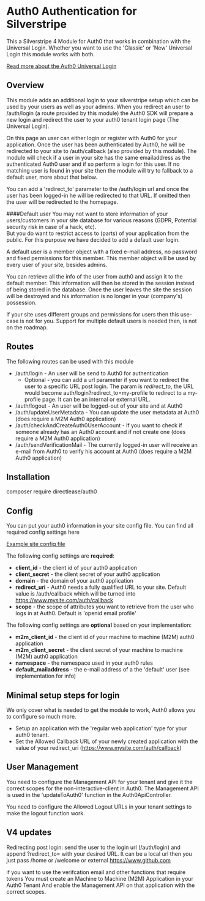 

# Auth0 Authentication for Silverstripe
This a Silverstripe 4 Module for Auth0 that works in combination with the Universal Login.
Whether you want to use the 'Classic' or 'New' Universal Login this module works with both.

[Read more about the Auth0 Universal Login](https://auth0.com/docs/universal-login)

## Overview
This module adds an additional login to your silverstripe setup which can be used by your users as well as your admins.
When you redirect an user to /auth/login (a route provided by this module) the Auth0 SDK will prepare a new login and redirect the user to your auth0 tenant login page (The Universal Login).

On this page an user can either login or register with Auth0 for your application. Once the user has been authenticated by Auth0, he will be redirected to your site to /auth/callback (also provided by this module).
The module will check if a user in your site has the same emailaddress as the authenticated Auth0 user and if so perform a login for this user.
If no matching user is found in your site then the module will try to fallback to a default user, more about that below.

You can add a 'redirect_to' parameter to the /auth/login url and once the user has been logged-in he will be redirected to that URL.
If omitted then the user will be redirected to the homepage. 

####Default user
You may not want to store information of your users/customers in your site database for various reasons (GDPR, Potential security risk in case of a hack, etc).  
But you do want to restrict access to (parts) of your application from the public.
For this purpose we have decided to add a default user login.

A default user is a member object with a fixed e-mail address, no password and fixed permissions for this member.
This member object will be used by every user of your site, besides admins.

You can retrieve all the info of the user from auth0 and assign it to the default member.
This information will then be stored in the session instead of being stored in the database.
Once the user leaves the site the session will be destroyed and his information is no longer in your (company's) possession.
 
If your site uses different groups and permissions for users then this use-case is not for you.
Support for multiple default users is needed then, is not on the roadmap.


## Routes
The following routes can be used with this module

* /auth/login - An user will be send to Auth0 for authentication
  * Optional - you can add a url parameter if you want to redirect the user to a specific URL post login. 
    The param is *redirect_to*, the URL would become auth/login?redirect_to=my-profile to redirect to a my-profile page. 
    It can be an internal or external URL.
* /auth/logout - An user will be logged-out of your site and at Auth0
* /auth/updateUserMetadata - You can update the user metadata at Auth0 (does require a M2M Auth0 application)
* /auth/checkAndCreateAuth0UserAccount - If you want to check if someone already has an Auth0 account and if not create one (does require a M2M Auth0 application)
* /auth/sendVerificationMail - The currently logged-in user will receive an e-mail from Auth0 to verify his account at Auth0 (does require a M2M Auth0 application)

## Installation  
composer require directlease/auth0

## Config
You can put your auth0 information in your site config file.
You can find all required config settings here  

[Example site config file](site_config.yml)

The following config settings are **required**:

* **client_id** - the client id of your auth0 application
* **client_secret** - the client secret of your auth0 application
* **domain** - the domain of your auth0 application
* **redirect_uri** - Auth0 needs a fully qualified URL to your site. Default value is /auth/callback which will be turned into https://www.mysite.com/auth/callback
* **scope** - the scope of attributes you want to retrieve from the user who logs in at Auth0.
Default is 'openid email profile'

The following config settings are **optional** based on your implementation:

* **m2m_client_id** - the client id of your machine to machine (M2M) auth0 application
* **m2m_client_secret** - the client secret of your machine to machine (M2M) auth0 application
* **namespace** - the namespace used in your auth0 rules 
* **default_mailaddress** - the e-mail address of a the 'default' user (see implementation for info)

## Minimal setup steps for login
We only cover what is needed to get the module to work, Auth0 allows you to configure so much more.

* Setup an application with the 'regular web application' type for your auth0 tenant.
* Set the Allowed Callback URL of your newly created application with the value of your redirect_uri (https://www.mysite.com/auth/callback)


## User Management
You need to configure the Management API for your tenant and give it the correct scopes for the non-interactive-client in Auth0. The Management API is used in the 'updateToAuth0' function in the Auth0ApiController. 

You need to configure the Allowed Logout URLs in your tenant settings to make the logout function work.

## V4 updates

Redirecting post login:
send the user to the login url (/auth/login) and append ?redirect_to= with your desired URL.
It can be a local url then you just pass /home or /welcome or external https://www.github.com

if you want to use the verifcation email and other functions that require tokens
You must create an Machine to Machine (M2M) Application in your Auth0 Tenant
And enable the Management API on that application with the correct scopes.
